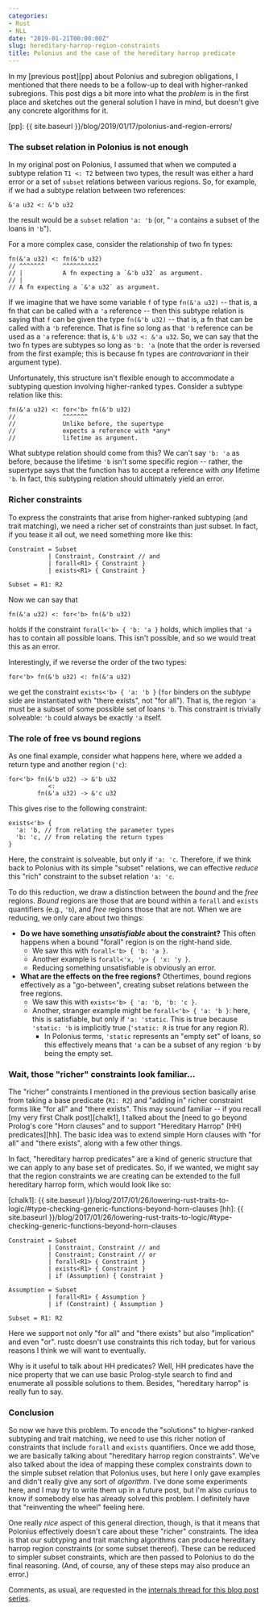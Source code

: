 ```yaml
---
categories:
- Rust
- NLL
date: "2019-01-21T00:00:00Z"
slug: hereditary-harrop-region-constraints
title: Polonius and the case of the hereditary harrop predicate
---
```


In my [previous post][pp] about Polonius and subregion obligations, I
mentioned that there needs to be a follow-up to deal with
higher-ranked subregions. This post digs a bit more into what the
*problem* is in the first place and sketches out the general solution
I have in mind, but doesn't give any concrete algorithms for it.

[pp]: {{ site.baseurl }}/blog/2019/01/17/polonius-and-region-errors/

### The subset relation in Polonius is not enough

In my original post on Polonius, I assumed that when we computed a
subtype relation `T1 <: T2` between two types, the result was either a
hard error or a set of `subset` relations between various regions.
So, for example, if we had a subtype relation between two references:

```
&'a u32 <: &'b u32
```

the result would be a `subset` relation `'a: 'b` (or, "`'a` contains a
subset of the loans in `'b`").

For a more complex case, consider the relationship of two fn types:

```
fn(&'a u32) <: fn(&'b u32)
// ^^^^^^^     ^^^^^^^^^^
// |           A fn expecting a `&'b u32` as argument.
// |
// A fn expecting a `&'a u32` as argument.
```

If we imagine that we have some variable `f` of type `fn(&'a u32)` --
that is, a fn that can be called with a `'a` reference -- then this
subtype relation is saying that `f` can be given the type `fn(&'b
u32)` -- that is, a fn that can be called with a `'b` reference.  That
is fine so long as that `'b` reference can be used as a `'a`
reference: that is, `&'b u32 <: &'a u32`. So, we can say that the two
fn types are subtypes so long as `'b: 'a` (note that the order is
reversed from the first example; this is because fn types are
*contravariant* in their argument type).

Unfortunately, this structure isn't flexible enough to accommodate a
subtyping question involving higher-ranked types. Consider a subtype
relation like this:

```
fn(&'a u32) <: for<'b> fn(&'b u32)
//             ^^^^^^^
//             Unlike before, the supertype
//             expects a reference with *any*
//             lifetime as argument.
```

What subtype relation should come from this? We can't say `'b: 'a` as
before, because the lifetime `'b` isn't some specific region --
rather, the supertype says that the function has to accept a reference
with *any* lifetime `'b`. In fact, this subtyping relation should
ultimately yield an error.

### Richer constraints

To express the constraints that arise from higher-ranked subtyping
(and trait matching), we need a richer set of constraints than just
subset. In fact, if you tease it all out, we need something more like
this:

```
Constraint = Subset
           | Constraint, Constraint // and
           | forall<R1> { Constraint }
           | exists<R1> { Constraint }

Subset = R1: R2  
```

Now we can say that

```
fn(&'a u32) <: for<'b> fn(&'b u32)
```

holds if the constraint `forall<'b> { 'b: 'a }` holds, which implies
that `'a` has to contain all possible loans. This isn't possible, and
so we would treat this as an error.

Interestingly, if we reverse the order of the two types:

```
for<'b> fn(&'b u32) <: fn(&'a u32)
```

we get the constraint `exists<'b> { 'a: 'b }` (`for` binders on the
*subtype* side are instantiated with "there exists", not "for
all"). That is, the region `'a` must be a subset of some possible set
of loans `'b`. This constraint is trivially solveable: `'b` could
always be exactly `'a` itself.

### The role of free vs bound regions

As one final example, consider what happens here, where we added a
return type and another region (`'c`):

```
for<'b> fn(&'b u32) -> &'b u32
           <:
        fn(&'a u32) -> &'c u32
```

This gives rise to the following constraint:

```
exists<'b> {
  'a: 'b, // from relating the parameter types
  'b: 'c, // from relating the return types
}
```

Here, the constraint is solveable, but only if `'a: 'c`. Therefore, if
we think back to Polonius with its simple "subset" relations, we can
effective *reduce* this "rich" constraint to the subset relation `'a:
'c`.

To do this reduction, we draw a distinction between the *bound* and
the *free* regions. *Bound* regions are those that are bound within a
`forall` and `exists` quantifiers (e.g., `'b`), and *free* regions
those that are not. When we are reducing, we only care about two things:

- **Do we have something *unsatisfiable* about the constraint?** This
  often happens when a bound "forall" region is on the right-hand
  side.
  - We saw this with `forall<'b> { 'b: 'a }`.
  - Another example is `forall<'x, 'y> { 'x: 'y }`.
  - Reducing something unsatisfiable is obviously an error.
- **What are the effects on the free regions?** Othertimes, bound
  regions effectively as a "go-between", creating subset relations
  between the free regions.
  - We saw this with `exists<'b> { 'a: 'b, 'b: 'c }`.
  - Another, stranger example might be `forall<'b> { 'a: 'b }`: here,
    this is satisfiable, but only if `'a: 'static`. This is true
    because `'static: 'b` is implicitly true (`'static: R` is true for
    any region R).
    - In Polonius terms, `'static` represents an "empty set" of loans,
      so this effectively means that `'a` can be a subset of any
      region `'b` by being the empty set.

### Wait, those "richer" constraints look familiar...

The "richer" constraints I mentioned in the previous section basically
arise from taking a base predicate (`R1: R2`) and "adding in" richer
constraint forms like "for all" and "there exists". This may sound
familiar -- if you recall [my very first Chalk post][chalk1], I talked
about the [need to go beyond Prolog's core "Horn clauses" and to
support "Hereditary Harrop" (HH) predicates][hh]. The basic idea was
to extend simple Horn clauses with "for all" and "there exists", along
with a few other things.

In fact, "hereditary harrop predicates" are a kind of generic
structure that we can apply to any base set of predicates. So, if we
wanted, we might say that the region constraints we are creating can
be extended to the full hereditary harrop form, which would look like
so:

[chalk1]: {{ site.baseurl }}/blog/2017/01/26/lowering-rust-traits-to-logic/#type-checking-generic-functions-beyond-horn-clauses
[hh]: {{ site.baseurl }}/blog/2017/01/26/lowering-rust-traits-to-logic/#type-checking-generic-functions-beyond-horn-clauses

```
Constraint = Subset
           | Constraint, Constraint // and
           | Constraint; Constraint // or
           | forall<R1> { Constraint }
           | exists<R1> { Constraint }
           | if (Assumption) { Constraint }
           
Assumption = Subset
           | forall<R1> { Assumption }
           | if (Constraint) { Assumption }

Subset = R1: R2  
```

Here we support not only "for all" and "there exists" but also
"implication" and even "or". rustc doesn't use constraints this rich
today, but for various reasons I think we will want to eventually.

Why is it useful to talk about HH predicates? Well, HH predicates have
the nice property that we can use basic Prolog-style search to find
and enumerate all possible solutions to them. Besides, "hereditary
harrop" is really fun to say.

### Conclusion

So now we have this problem. To encode the "solutions" to
higher-ranked subtyping and trait matching, we need to use this richer
notion of constraints that include `forall` and `exists`
quantifiers. Once we add those, we are basically talking about
"hereditary harrop region constraints". We've also talked about the
idea of mapping these complex constraints down to the simple subset
relation that Polonius uses, but here I only gave examples and didn't
really give any sort of *algorithm*. I've done some experiments here,
and I may try to write them up in a future post, but I'm also curious
to know if somebody else has already solved this problem. I definitely
have that "reinventing the wheel" feeling here.

One really *nice* aspect of this general direction, though, is that it
means that Polonius effectively doesn't care about these "richer"
constraints. The idea is that our subtyping and trait matching
algorithms can produce hereditary harrop region constraints (or some
subset thereof). These can be reduced to simpler subset constraints,
which are then passed to Polonius to do the final reasoning. (And, of
course, any of these steps may also produce an error.)

Comments, as usual, are requested in the [internals thread for this
blog post series][internals].

[internals]: https://internals.rust-lang.org/t/blog-post-an-alias-based-formulation-of-the-borrow-checker/7411
